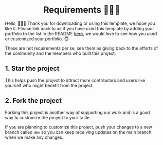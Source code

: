 <div align="center"><h1>Requirements 🙌🏾✨</h1></div> 

Hello, 🤩👋🏾 Thank you for downloading or using this template, we hope you like it. Please link back to us if you have used this template by adding your portfolio to the list in the README <a href="https://github.com/CommunityPro/portfolio-html#examples">here</a>, we would love to see how you used or customized your portfolio. 😇

These are not requirements per se, see them as giving back to the efforts of the community and the members who built this project.

## 1. Star the project
This helps push the project to attract more contributors and users like yourself who might benefit from the project.

## 2. Fork the project
Forking this project is another way of supporting our work and is a good way to customize the project to your taste.

If you are planning to customize this project, push your changes to a new branch called `dev` so you can keep receiving updates on the main branch when we make any changes.

